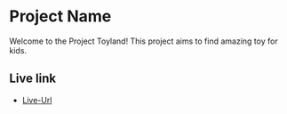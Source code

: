 # Project Name

Welcome to the Project Toyland! This project aims to find amazing toy for kids.

## Live link

- [Live-Url](https://toyland-bfaed.web.app)